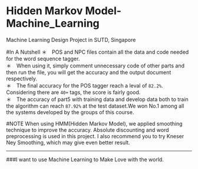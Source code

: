 Hidden Markov Model-Machine_Learning
====================================
Machine Learning Design Project in SUTD, Singapore

#In A Nutshell
＊　POS and NPC files contain all the data and code needed for the word sequence tagger.<br>
＊　When using it, simply comment unnecessary code of other parts and then run the file, you will get the accuracy and the output document respectively.<br>
＊　The final accuracy for the POS tagger reach a leval of `82.2%`. Considering there are `40+` tags, the score is fairly good.<br>
＊　The accuracy of part5 with training data and develop data both to train the algorithm can reach `87.92%` at the test dataset.We won No.1 among all the systems developed by the groups of this course.<br>

#NOTE
When using HMM(Hidden Markov Model), we applied smoothing technique to improve the accuracy. Absolute discounting and word preprocessing is used in this project. I also recommend you to try Kneser Ney Smoothing, which may give even better result.

--------------------------------------------------------------
###I want to use Machine Learning to Make Love with the world.
